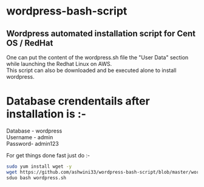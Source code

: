 # wordpress-bash-script
## Wordpress automated installation script for Cent OS /  RedHat
One can put the content of the wordpress.sh file the "User Data" section while launching the Redhat Linux on  AWS. <br>
This script can also be downloaded and be executed alone to install wordpress.

# Database crendentails after installation is :-
Database - wordpress <br>
Username - admin <br>
Password- admin123 <br>

For get things done fast just do :- <br>
```bash
sudo yum install wget -y
wget https://github.com/ashwini33/wordpress-bash-script/blob/master/wordpress.sh
sduo bash wordpress.sh
```

